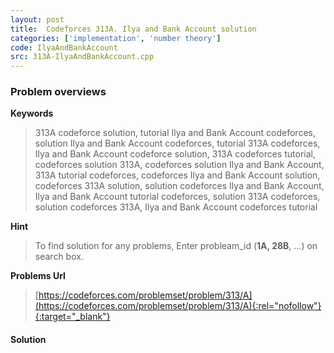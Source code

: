 ```yaml
---
layout: post
title:  Codeforces 313A. Ilya and Bank Account solution
categories: ['implementation', 'number theory']
code: IlyaAndBankAccount
src: 313A-IlyaAndBankAccount.cpp
---
```

### **Problem overviews**

**Keywords**
> 313A codeforce solution, tutorial Ilya and Bank Account codeforces, solution Ilya and Bank Account codeforces, tutorial 313A codeforces, Ilya and Bank Account codeforce solution, 313A codeforces tutorial, codeforces solution 313A, codeforces solution Ilya and Bank Account, 313A tutorial codeforces, codeforces Ilya and Bank Account solution, codeforces 313A solution, solution codeforces Ilya and Bank Account, Ilya and Bank Account tutorial codeforces, solution 313A codeforces, solution codeforces 313A, Ilya and Bank Account codeforces tutorial

**Hint**
> To find solution for any problems, Enter probleam_id (**1A, 28B**, ...) on search box. 

**Problems Url**
> [https://codeforces.com/problemset/problem/313/A](https://codeforces.com/problemset/problem/313/A){:rel="nofollow"}{:target="_blank"}

#### **Solution**



